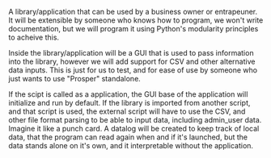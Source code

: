 A library/application that can be used by a business owner or entrapeuner.
It will be extensible by someone who knows how to program, we won't write documentation, but we will program it using Python's modularity principles to acheive this.

Inside the library/application will be a GUI that is used to pass information into the library, however we will add support for CSV and other alternative data inputs. This is just for us to test, and for ease of use by someone who just wants to use "Prosper" standalone.

If the scipt is called as a application, the GUI base of the application will initialize and run by default. If the library is imported from another script, and that script is used, the external script will have to use the CSV, and other file format parsing to be able to input data, including admin_user data. Imagine it like a punch card. A datalog will be created to keep track of local data, that the program can read again when and if it's launched, but the data stands alone on it's own, and it interpretable without the application.